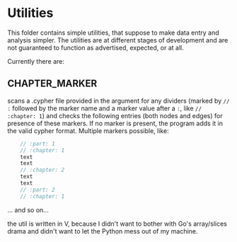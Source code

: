 # Utilities

This folder contains simple utilities, that suppose to make data entry and analysis simpler. The utilities are at different stages of development and are not guaranteed to function as advertised, expected, or at all.

Currently there are:

## CHAPTER_MARKER

scans a .cypher file provided in the argument for any dividers (marked by `// :` followed by the marker name and a marker value after a `:`, like `// :chapter: 1`) and checks the following entries (both nodes and edges) for presence of these markers. If no marker is present, the program adds it in the valid cypher format. Multiple markers possible, like:
```go
    // :part: 1 
    // :chapter: 1 
    text 
    text 
    // :chapter: 2 
    text 
    text 
    // :part: 2 
    // :chapter: 1
```
... and so on...

the util is written in V, because I didn't want to bother with Go's array/slices drama and didn't want to let the Python mess out of my machine.
